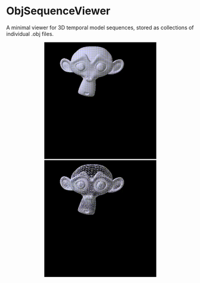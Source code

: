 # ObjSequenceViewer
A minimal viewer for 3D temporal model sequences, stored as collections of individual .obj files.

<p align="center">
<img src="sample_videos/solid.gif" width="300"> <img src="sample_videos/wireframe.gif" width="300">

</p>
